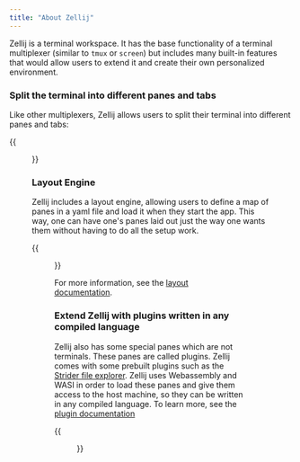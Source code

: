 ```yaml
---
title: "About Zellij"
---
```


Zellij is a terminal workspace. It has the base functionality of a terminal multiplexer (similar to `tmux` or `screen`) but includes many built-in features that would allow users to extend it and create their own personalized environment.

### Split the terminal into different panes and tabs
Like other multiplexers, Zellij allows users to split their terminal into different panes and tabs:

{{<figure src="/img/about-basics.png" class="center">}}

### Layout Engine
Zellij includes a layout engine, allowing users to define a map of panes in a yaml file and load it when they start the app. This way, one can have one's panes laid out just the way one wants them without having to do all the setup work.

{{<figure src="/img/beta-post-layout.png" class="center">}}

For more information, see the [layout documentation](/documentation/layouts.html).

### Extend Zellij with plugins written in any compiled language
Zellij also has some special panes which are not terminals. These panes are called plugins. Zellij comes with some prebuilt plugins such as the [Strider file explorer](https://github.com/zellij-org/zellij/tree/main/default-tiles/strider). Zellij uses Webassembly and WASI in order to load these panes and give them access to the host machine, so they can be written in any compiled language. To learn more, see the [plugin documentation](/documentation/plugins.html)

{{<figure src="/img/beta-post-plugins.png" class="center">}}
